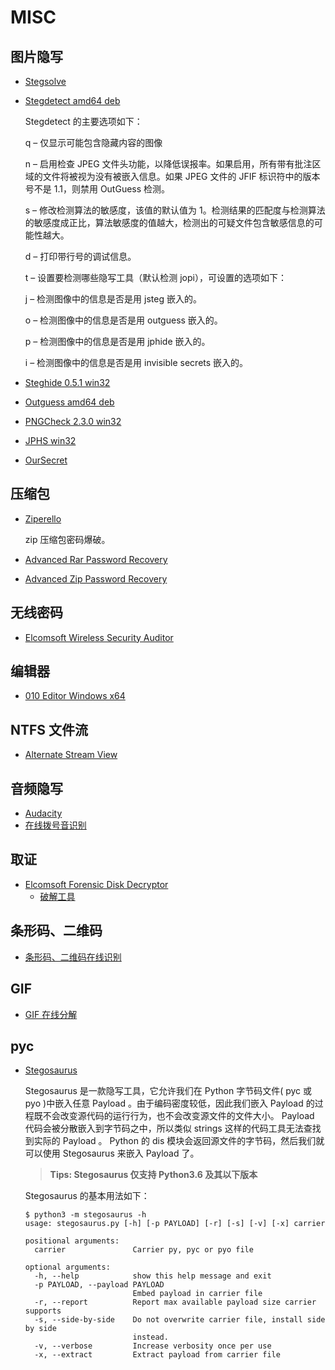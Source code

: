# MISC

## 图片隐写

* [Stegsolve](http://down.40huo.cn/misc/Stegsolve.jar)

* [Stegdetect amd64 deb](http://down.40huo.cn/misc/stegdetect_0.6-6_amd64.deb)

    Stegdetect 的主要选项如下：

    q – 仅显示可能包含隐藏内容的图像

    n – 启用检查 JPEG 文件头功能，以降低误报率。如果启用，所有带有批注区域的文件将被视为没有被嵌入信息。如果 JPEG 文件的 JFIF 标识符中的版本号不是 1.1，则禁用 OutGuess 检测。

    s – 修改检测算法的敏感度，该值的默认值为 1。检测结果的匹配度与检测算法的敏感度成正比，算法敏感度的值越大，检测出的可疑文件包含敏感信息的可能性越大。

    d – 打印带行号的调试信息。

    t – 设置要检测哪些隐写工具（默认检测 jopi），可设置的选项如下：

    j – 检测图像中的信息是否是用 jsteg 嵌入的。

    o – 检测图像中的信息是否是用 outguess 嵌入的。

    p – 检测图像中的信息是否是用 jphide 嵌入的。

    i – 检测图像中的信息是否是用 invisible secrets 嵌入的。

* [Steghide 0.5.1 win32](http://down.40huo.cn/misc/steghide-0.5.1-win32.zip)

* [Outguess amd64 deb](http://down.40huo.cn/misc/outguess_0.2-7_amd64.deb)

* [PNGCheck 2.3.0 win32](http://down.40huo.cn/misc/pngcheck-2.3.0-win32.zip)

* [JPHS win32](http://down.40huo.cn/misc/jphs_05.zip)

* [OurSecret](http://down.40huo.cn/misc/oursecret.zip)

## 压缩包

* [Ziperello](http://down.40huo.cn/misc/Ziperello.zip)

    zip 压缩包密码爆破。

* [Advanced Rar Password Recovery](http://down.40huo.cn/misc/AdvancedRARPassword.zip)

* [Advanced Zip Password Recovery](http://down.40huo.cn/misc/AZPR_4.0.zip)

## 无线密码

* [Elcomsoft Wireless Security Auditor](http://down.40huo.cn/misc/Elcomsoft.Wireless.Security.Auditor.Pro.v5.9.359-BRD_tt7z.com.rar)

## 编辑器

* [010 Editor Windows x64](http://down.40huo.cn/misc/010_Editor_v6.0.2_CracKed_For_Windows_x64.zip)

## NTFS 文件流

* [Alternate Stream View](http://down.40huo.cn/misc/alternatestreamview.zip)

## 音频隐写

* [Audacity](http://down.40huo.cn/misc/audacity-win-2.1.2.zip)
* [在线拨号音识别](http://dialabc.com/sound/detect/)

## 取证

* [Elcomsoft Forensic Disk Decryptor](http://down.40huo.cn/misc/efdd_setup_en.msi)
    * [破解工具](http://down.40huo.cn/misc/Elcomsoft.Forensic.Disk.Decryptor.CracKed.By.Hmily.LCG.rar)

## 条形码、二维码

* [条形码、二维码在线识别](https://online-barcode-reader.inliteresearch.com/default.aspx)

## GIF

* [GIF 在线分解](http://ezgif.com/split)

## pyc

- [Stegosaurus](https://github.com/AngelKitty/stegosaurus)

   Stegosaurus 是一款隐写工具，它允许我们在 Python 字节码文件( pyc 或 pyo )中嵌入任意 Payload 。由于编码密度较低，因此我们嵌入 Payload 的过程既不会改变源代码的运行行为，也不会改变源文件的文件大小。 Payload 代码会被分散嵌入到字节码之中，所以类似 strings 这样的代码工具无法查找到实际的 Payload 。 Python 的 dis 模块会返回源文件的字节码，然后我们就可以使用 Stegosaurus 来嵌入 Payload 了。

  > **Tips: Stegosaurus 仅支持 Python3.6 及其以下版本**

  Stegosaurus 的基本用法如下：

  ```shell
  $ python3 -m stegosaurus -h
  usage: stegosaurus.py [-h] [-p PAYLOAD] [-r] [-s] [-v] [-x] carrier
  
  positional arguments:
    carrier               Carrier py, pyc or pyo file
  
  optional arguments:
    -h, --help            show this help message and exit
    -p PAYLOAD, --payload PAYLOAD
                          Embed payload in carrier file
    -r, --report          Report max available payload size carrier supports
    -s, --side-by-side    Do not overwrite carrier file, install side by side
                          instead.
    -v, --verbose         Increase verbosity once per use
    -x, --extract         Extract payload from carrier file
  ```
